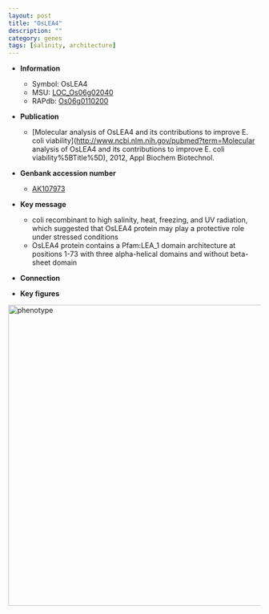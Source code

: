 ```yaml
---
layout: post
title: "OsLEA4"
description: ""
category: genes
tags: [salinity, architecture]
---
```


* **Information**  
    + Symbol: OsLEA4  
    + MSU: [LOC_Os06g02040](http://rice.plantbiology.msu.edu/cgi-bin/ORF_infopage.cgi?orf=LOC_Os06g02040)  
    + RAPdb: [Os06g0110200](http://rapdb.dna.affrc.go.jp/viewer/gbrowse_details/irgsp1?name=Os06g0110200)  

* **Publication**  
    + [Molecular analysis of OsLEA4 and its contributions to improve E. coli viability](http://www.ncbi.nlm.nih.gov/pubmed?term=Molecular analysis of OsLEA4 and its contributions to improve E. coli viability%5BTitle%5D), 2012, Appl Biochem Biotechnol.

* **Genbank accession number**  
    + [AK107973](http://www.ncbi.nlm.nih.gov/nuccore/AK107973)

* **Key message**  
    + coli recombinant to high salinity, heat, freezing, and UV radiation, which suggested that OsLEA4 protein may play a protective role under stressed conditions
    + OsLEA4 protein contains a Pfam:LEA_1 domain architecture at positions 1-73 with three alpha-helical domains and without beta-sheet domain

* **Connection**  

* **Key figures**  
<img src="https://funricegenes.github.io/images/OsLEA4.pheno.png" alt="phenotype"  style="width: 600px;"/>



